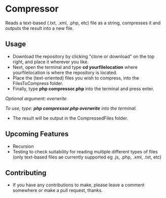 # Compressor
Reads a text-based (.txt, .xml, .php, etc) file as a string, compresses it and outputs the result into a new file.

## Usage
- Download the repository by clicking "clone or download" on the top right, and place it wherever you like.
- Next, open the terminal and type **cd yourfilelocation** where yourfilelocation is where the repository is located.
- Place the (text-oriented) files you wish to compress, into the FilesToCompress folder.
- Finally, type **php compressor.php** into the terminal and press enter.

_Optional argument: overwrite_

_To use, type: **php compressor.php overwrite** into the terminal._

- The result will be output in the CompressedFiles folder.

## Upcoming Features
- Recursion
- Testing to check suitability for reading multiple different types of files (only text-based files ae currently supported eg .js, .php, .xml, .txt, etc)

## Contributing
- If you have any contributions to make, please leave a comment somewhere or make a pull request, thanks.
